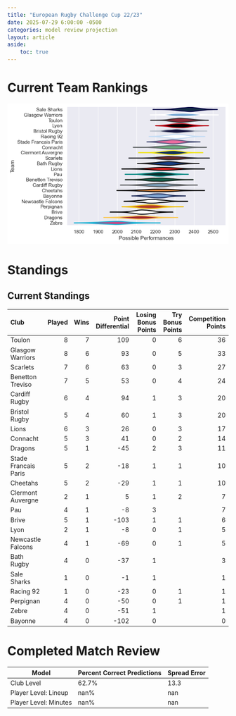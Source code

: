 ```yaml
---  
title: "European Rugby Challenge Cup 22/23"  
date: 2025-07-29 6:00:00 -0500  
categories: model review projection  
layout: article  
aside:  
    toc: true  
---
```

# Current Team Rankings


![Club Rankings](plots/rankings_European_Rugby_Challenge_Cup_2223.png)
# Standings

## Current Standings


| Club                 |   Played |   Wins |   Point Differential |   Losing Bonus Points |   Try Bonus Points |   Competition Points |
|:---------------------|---------:|-------:|---------------------:|----------------------:|-------------------:|---------------------:|
| Toulon               |        8 |      7 |                  109 |                     0 |                  6 |                   36 |
| Glasgow Warriors     |        8 |      6 |                   93 |                     0 |                  5 |                   33 |
| Scarlets             |        7 |      6 |                   63 |                     0 |                  3 |                   27 |
| Benetton Treviso     |        7 |      5 |                   53 |                     0 |                  4 |                   24 |
| Cardiff Rugby        |        6 |      4 |                   94 |                     1 |                  3 |                   20 |
| Bristol Rugby        |        5 |      4 |                   60 |                     1 |                  3 |                   20 |
| Lions                |        6 |      3 |                   26 |                     0 |                  3 |                   17 |
| Connacht             |        5 |      3 |                   41 |                     0 |                  2 |                   14 |
| Dragons              |        5 |      1 |                  -45 |                     2 |                  3 |                   11 |
| Stade Francais Paris |        5 |      2 |                  -18 |                     1 |                  1 |                   10 |
| Cheetahs             |        5 |      2 |                  -29 |                     1 |                  1 |                   10 |
| Clermont Auvergne    |        2 |      1 |                    5 |                     1 |                  2 |                    7 |
| Pau                  |        4 |      1 |                   -8 |                     3 |                    |                    7 |
| Brive                |        5 |      1 |                 -103 |                     1 |                  1 |                    6 |
| Lyon                 |        2 |      1 |                   -8 |                     0 |                  1 |                    5 |
| Newcastle Falcons    |        4 |      1 |                  -69 |                     0 |                  1 |                    5 |
| Bath Rugby           |        4 |      0 |                  -37 |                     1 |                    |                    3 |
| Sale Sharks          |        1 |      0 |                   -1 |                     1 |                    |                    1 |
| Racing 92            |        1 |      0 |                  -23 |                     0 |                  1 |                    1 |
| Perpignan            |        4 |      0 |                  -50 |                     0 |                  1 |                    1 |
| Zebre                |        4 |      0 |                  -51 |                     1 |                    |                    1 |
| Bayonne              |        4 |      0 |                 -102 |                     0 |                    |                    0 |



# Completed Match Review


| Model | Percent Correct Predictions | Spread Error |
| ------ | ------ | ------ |
| Club Level | 62.7% | 13.3 |
| Player Level: Lineup | nan% | nan |
| Player Level: Minutes | nan% | nan |

